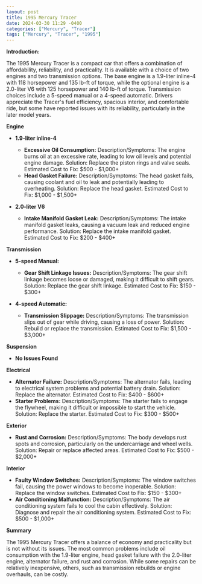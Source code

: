 ```yaml
---
layout: post
title: 1995 Mercury Tracer
date: 2024-03-30 11:29 -0400
categories: ["Mercury", "Tracer"]
tags: ["Mercury", "Tracer", "1995"]
---
```

**Introduction:**

The 1995 Mercury Tracer is a compact car that offers a combination of affordability, reliability, and practicality. It is available with a choice of two engines and two transmission options. The base engine is a 1.9-liter inline-4 with 118 horsepower and 135 lb-ft of torque, while the optional engine is a 2.0-liter V6 with 125 horsepower and 140 lb-ft of torque. Transmission choices include a 5-speed manual or a 4-speed automatic. Drivers appreciate the Tracer's fuel efficiency, spacious interior, and comfortable ride, but some have reported issues with its reliability, particularly in the later model years.

**Engine**

* **1.9-liter inline-4**
    * **Excessive Oil Consumption:** Description/Symptoms: The engine burns oil at an excessive rate, leading to low oil levels and potential engine damage. Solution: Replace the piston rings and valve seals. Estimated Cost to Fix: $500 - $1,000+
    * **Head Gasket Failure:** Description/Symptoms: The head gasket fails, causing coolant and oil to leak and potentially leading to overheating. Solution: Replace the head gasket. Estimated Cost to Fix: $1,000 - $1,500+

* **2.0-liter V6**
    * **Intake Manifold Gasket Leak:** Description/Symptoms: The intake manifold gasket leaks, causing a vacuum leak and reduced engine performance. Solution: Replace the intake manifold gasket. Estimated Cost to Fix: $200 - $400+

**Transmission**

* **5-speed Manual:**
    * **Gear Shift Linkage Issues:** Description/Symptoms: The gear shift linkage becomes loose or damaged, making it difficult to shift gears. Solution: Replace the gear shift linkage. Estimated Cost to Fix: $150 - $300+

* **4-speed Automatic:**
    * **Transmission Slippage:** Description/Symptoms: The transmission slips out of gear while driving, causing a loss of power. Solution: Rebuild or replace the transmission. Estimated Cost to Fix: $1,500 - $3,000+

**Suspension**

* **No Issues Found**

**Electrical**

* **Alternator Failure:** Description/Symptoms: The alternator fails, leading to electrical system problems and potential battery drain. Solution: Replace the alternator. Estimated Cost to Fix: $400 - $600+
* **Starter Problems:** Description/Symptoms: The starter fails to engage the flywheel, making it difficult or impossible to start the vehicle. Solution: Replace the starter. Estimated Cost to Fix: $300 - $500+

**Exterior**

* **Rust and Corrosion:** Description/Symptoms: The body develops rust spots and corrosion, particularly on the undercarriage and wheel wells. Solution: Repair or replace affected areas. Estimated Cost to Fix: $500 - $2,000+

**Interior**

* **Faulty Window Switches:** Description/Symptoms: The window switches fail, causing the power windows to become inoperable. Solution: Replace the window switches. Estimated Cost to Fix: $150 - $300+
* **Air Conditioning Malfunction:** Description/Symptoms: The air conditioning system fails to cool the cabin effectively. Solution: Diagnose and repair the air conditioning system. Estimated Cost to Fix: $500 - $1,000+

**Summary**

The 1995 Mercury Tracer offers a balance of economy and practicality but is not without its issues. The most common problems include oil consumption with the 1.9-liter engine, head gasket failure with the 2.0-liter engine, alternator failure, and rust and corrosion. While some repairs can be relatively inexpensive, others, such as transmission rebuilds or engine overhauls, can be costly.
